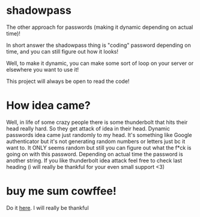 # shadowpass
The other approach for passwords (making it dynamic depending on actual time)!

In short answer the shadowpass thing is "coding" password depending on time, and you can still figure out how it looks!

Well, to make it dynamic, you can make some sort of loop on your server or elsewhere you want to use it!

This project will always be open to read the code!

# How idea came?
Well, in life of some crazy people there is some thunderbolt that hits their head really hard. So they get attack of idea in their head. Dynamic passwords idea came just randomly to my head. It's something like Google authenticator but it's not generating random numbers or letters just bc it want to. It ONLY seems random but still you can figure out what the f*ck is going on with this password. Depending on actual time the password is another string. If you like thunderbolt idea attack feel free to check last heading (i will really be thankful for your even small support <3)

# buy me sum cowffee!
Do it [here](https://buycoffee.to/vidmo). I will really be thankful

